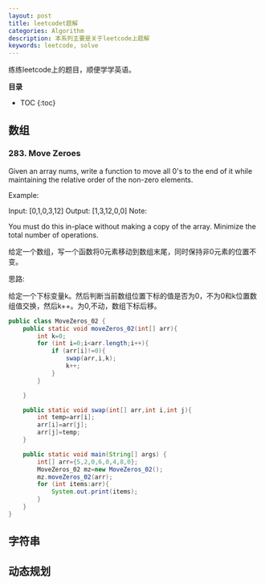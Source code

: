 ```yaml
---
layout: post
title: leetcodet题解
categories: Algorithm
description: 本系列主要是关于leetcode上题解
keywords: leetcode, solve
---
```


练练leetcode上的题目，顺便学学英语。



**目录**

* TOC
{:toc}

## 数组


### 283. Move Zeroes
Given an array nums, write a function to move all 0's to the end of it while maintaining the relative order of the non-zero elements.

Example:

Input: [0,1,0,3,12]
Output: [1,3,12,0,0]
Note:

You must do this in-place without making a copy of the array.
Minimize the total number of operations.

给定一个数组，写一个函数将0元素移动到数组末尾，同时保持非0元素的位置不变。

思路:

给定一个下标变量k。然后判断当前数组位置下标的值是否为0，不为0和k位置数组值交换，然后k++。为0,不动，数组下标后移。

```java
public class MoveZeros_02 {
	public static void moveZeros_02(int[] arr){
		int k=0;
		for (int i=0;i<arr.length;i++){
			if (arr[i]!=0){
				swap(arr,i,k);
				k++;
			}
		}

	}

	public static void swap(int[] arr,int i,int j){
		int temp=arr[i];
		arr[i]=arr[j];
		arr[j]=temp;
	}

	public static void main(String[] args) {
		int[] arr={5,2,0,6,0,4,8,0};
		MoveZeros_02 mz=new MoveZeros_02();
		mz.moveZeros_02(arr);
		for (int items:arr){
			System.out.print(items);
		}
	}
}
```




## 字符串




## 动态规划


